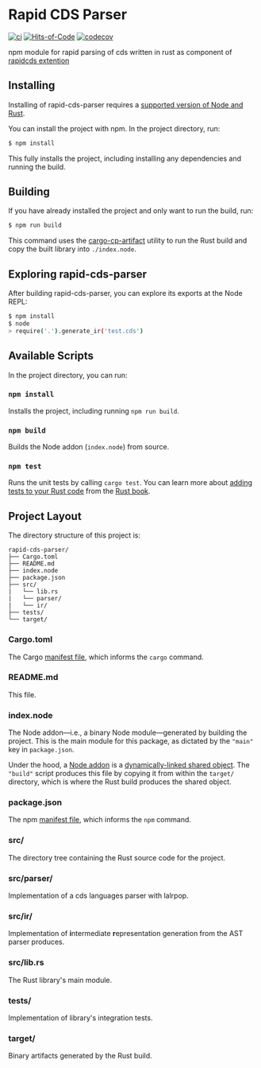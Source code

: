# Rapid CDS Parser
[![ci](https://github.com/rapid-d9t/rapid-cds-parser/actions/workflows/ci.yml/badge.svg?branch=main)](https://github.com/rapid-d9t/rapid-cds-parser/actions/workflows/ci.yml)
[![Hits-of-Code](https://hitsofcode.com/github/rapid-d9t/rapid-cds-parser?branch=main)](https://hitsofcode.com/github/rapid-d9t/rapid-cds-parser/view?branch=main)
[![codecov](https://codecov.io/gh/rapid-d9t/rapid-cds-parser/branch/main/graph/badge.svg?token=WDQ04OSRJF)](https://codecov.io/gh/rapid-d9t/rapid-cds-parser)

npm module for rapid parsing of cds written in rust as component of [rapidcds extention](https://github.com/rapid-d9t/rapidcds)

## Installing 

Installing of rapid-cds-parser requires a [supported version of Node and Rust](https://github.com/neon-bindings/neon#platform-support).

You can install the project with npm. In the project directory, run:

```sh
$ npm install
```

This fully installs the project, including installing any dependencies and running the build.

## Building

If you have already installed the project and only want to run the build, run:

```sh
$ npm run build
```

This command uses the [cargo-cp-artifact](https://github.com/neon-bindings/cargo-cp-artifact) utility to run the Rust build and copy the built library into `./index.node`.

## Exploring rapid-cds-parser

After building rapid-cds-parser, you can explore its exports at the Node REPL:

```sh
$ npm install
$ node
> require('.').generate_ir('test.cds')
```

## Available Scripts

In the project directory, you can run:

### `npm install`

Installs the project, including running `npm run build`.

### `npm build`

Builds the Node addon (`index.node`) from source.

### `npm test`

Runs the unit tests by calling `cargo test`. You can learn more about [adding tests to your Rust code](https://doc.rust-lang.org/book/ch11-01-writing-tests.html) from the [Rust book](https://doc.rust-lang.org/book/).

## Project Layout

The directory structure of this project is:

```
rapid-cds-parser/
├── Cargo.toml
├── README.md
├── index.node
├── package.json
├── src/
|   └── lib.rs
|   └── parser/
|   └── ir/
├── tests/
└── target/
```

### Cargo.toml

The Cargo [manifest file](https://doc.rust-lang.org/cargo/reference/manifest.html), which informs the `cargo` command.

### README.md

This file.

### index.node

The Node addon—i.e., a binary Node module—generated by building the project. This is the main module for this package, as dictated by the `"main"` key in `package.json`.

Under the hood, a [Node addon](https://nodejs.org/api/addons.html) is a [dynamically-linked shared object](https://en.wikipedia.org/wiki/Library_(computing)#Shared_libraries). The `"build"` script produces this file by copying it from within the `target/` directory, which is where the Rust build produces the shared object.

### package.json

The npm [manifest file](https://docs.npmjs.com/cli/v7/configuring-npm/package-json), which informs the `npm` command.

### src/

The directory tree containing the Rust source code for the project.

### src/parser/

Implementation of a cds languages parser with lalrpop.

### src/ir/

Implementation of **i**ntermediate **r**epresentation generation from the AST parser produces.

### src/lib.rs

The Rust library's main module.

### tests/

Implementation of library's integration tests.

### target/

Binary artifacts generated by the Rust build.
